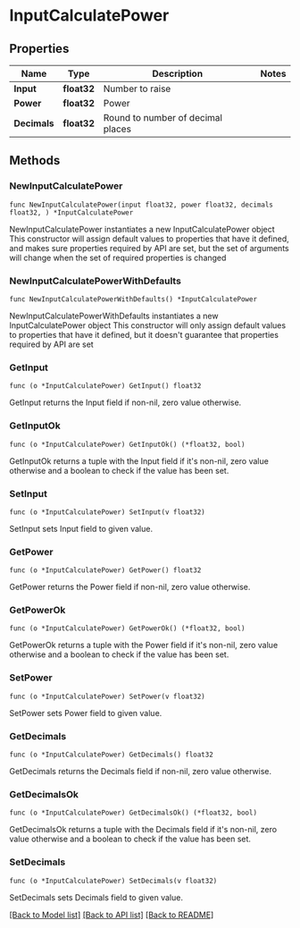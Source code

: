 # InputCalculatePower

## Properties

Name | Type | Description | Notes
------------ | ------------- | ------------- | -------------
**Input** | **float32** | Number to raise | 
**Power** | **float32** | Power | 
**Decimals** | **float32** | Round to number of decimal places | 

## Methods

### NewInputCalculatePower

`func NewInputCalculatePower(input float32, power float32, decimals float32, ) *InputCalculatePower`

NewInputCalculatePower instantiates a new InputCalculatePower object
This constructor will assign default values to properties that have it defined,
and makes sure properties required by API are set, but the set of arguments
will change when the set of required properties is changed

### NewInputCalculatePowerWithDefaults

`func NewInputCalculatePowerWithDefaults() *InputCalculatePower`

NewInputCalculatePowerWithDefaults instantiates a new InputCalculatePower object
This constructor will only assign default values to properties that have it defined,
but it doesn't guarantee that properties required by API are set

### GetInput

`func (o *InputCalculatePower) GetInput() float32`

GetInput returns the Input field if non-nil, zero value otherwise.

### GetInputOk

`func (o *InputCalculatePower) GetInputOk() (*float32, bool)`

GetInputOk returns a tuple with the Input field if it's non-nil, zero value otherwise
and a boolean to check if the value has been set.

### SetInput

`func (o *InputCalculatePower) SetInput(v float32)`

SetInput sets Input field to given value.


### GetPower

`func (o *InputCalculatePower) GetPower() float32`

GetPower returns the Power field if non-nil, zero value otherwise.

### GetPowerOk

`func (o *InputCalculatePower) GetPowerOk() (*float32, bool)`

GetPowerOk returns a tuple with the Power field if it's non-nil, zero value otherwise
and a boolean to check if the value has been set.

### SetPower

`func (o *InputCalculatePower) SetPower(v float32)`

SetPower sets Power field to given value.


### GetDecimals

`func (o *InputCalculatePower) GetDecimals() float32`

GetDecimals returns the Decimals field if non-nil, zero value otherwise.

### GetDecimalsOk

`func (o *InputCalculatePower) GetDecimalsOk() (*float32, bool)`

GetDecimalsOk returns a tuple with the Decimals field if it's non-nil, zero value otherwise
and a boolean to check if the value has been set.

### SetDecimals

`func (o *InputCalculatePower) SetDecimals(v float32)`

SetDecimals sets Decimals field to given value.



[[Back to Model list]](../README.md#documentation-for-models) [[Back to API list]](../README.md#documentation-for-api-endpoints) [[Back to README]](../README.md)


